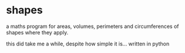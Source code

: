 # shapes
a maths program for areas, volumes, perimeters and circumferences of shapes where they apply.


this did take me a while, despite how simple it is... written in python
